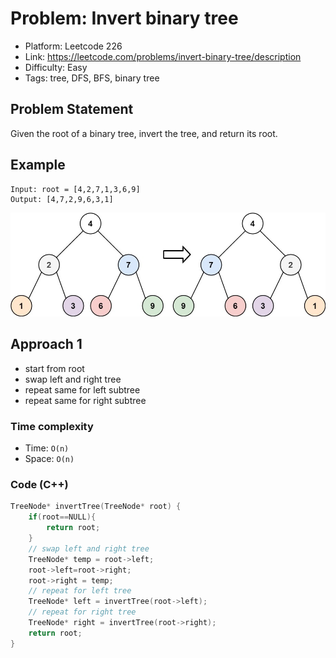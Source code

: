 # Problem: Invert binary tree

- Platform: Leetcode 226
- Link: https://leetcode.com/problems/invert-binary-tree/description
- Difficulty: Easy
- Tags: tree, DFS, BFS, binary tree

## Problem Statement
Given the root of a binary tree, invert the tree, and return its root.


## Example

```
Input: root = [4,2,7,1,3,6,9]
Output: [4,7,2,9,6,3,1]
```
![alt text](image.png)

## Approach 1
- start from root
- swap left and right tree
- repeat same for left subtree
- repeat same for right subtree


### Time complexity
- Time: `O(n)` 
- Space: `O(n)`

### Code (C++)
```c++
TreeNode* invertTree(TreeNode* root) {
    if(root==NULL){
        return root;
    }
    // swap left and right tree
    TreeNode* temp = root->left;
    root->left=root->right;
    root->right = temp;
    // repeat for left tree
    TreeNode* left = invertTree(root->left);
    // repeat for right tree
    TreeNode* right = invertTree(root->right);
    return root;
}
```
